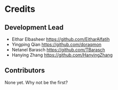 # Credits


## Development Lead

* Eithar Elbasheer <https://github.com/EitharAlfatih>
* Yingping Qian <https://github.com/doraqmon>
* Netanel Barasch <https://github.com/TBarasch>
* Hanying Zhang <https://github.com/HanyingZhang>

## Contributors

None yet. Why not be the first?
